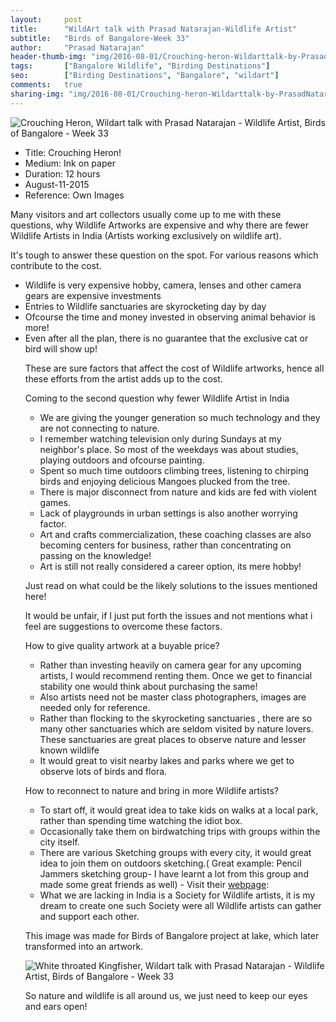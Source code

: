 ```yaml
---
layout:     post
title:      "WildArt talk with Prasad Natarajan-Wildlife Artist"
subtitle:   "Birds of Bangalore-Week 33"
author:     "Prasad Natarajan"
header-thumb-img: "img/2016-08-01/Crouching-heron-Wildarttalk-by-PrasadNatarajan-thumb.jpg"
tags:       ["Bangalore Wildlife", "Birding Destinations"]
seo: 		["Birding Destinations", "Bangalore", "wildart"]
comments:   true
sharing-img: "img/2016-08-01/Crouching-heron-Wildarttalk-by-PrasadNatarajan.jpg"
---
```



<img src="{{ site.baseurl }}/img/2016-08-01/Crouching-heron-Wildarttalk-by-PrasadNatarajan.jpg" alt="Crouching Heron, Wildart talk with Prasad Natarajan - Wildlife Artist, Birds of Bangalore - Week 33">


<p>
	<ul>
		 <li>Title: Crouching Heron!</li>
		 <li>Medium: Ink on paper</li>
		 <li>Duration: 12 hours</li>
		 <li>August-11-2015</li>
		 <li>Reference: Own Images</li>
 	</ul>
</p>

<p>
Many visitors and art collectors usually come up to me with these questions, why Wildlife Artworks are expensive and why there are fewer Wildlife Artists in India (Artists working exclusively on wildlife art).
</p>

<p>
It's tough to answer these question on the spot. For various reasons which contribute to the cost.
</p>

<ul>
	<li>
		Wildlife is very expensive hobby, camera, lenses and other camera gears are expensive investments
	</li>
	<li>
		Entries to Wildlife sanctuaries are skyrocketing day by day 	
	</li>
	<li>
		Ofcourse the time and money invested in observing animal behavior is more!
	</li>
	<li>
		Even after all the plan, there is no guarantee that the exclusive cat or bird will show up!
	</li>

<p>
These are sure factors that affect the cost of Wildlife artworks, hence all these efforts from the artist adds up to the cost.
</p>

<p>
Coming to the second question why fewer Wildlife Artist in India
</p>

<ul>
	<li>
		We are giving the younger generation so much technology and they are not connecting to nature. 
	</li>
	<li>
		I remember watching television only during Sundays at my neighbor's place. So most of the weekdays was about studies, playing outdoors and ofcourse painting. 
	</li>
	<li>
		Spent so much time outdoors climbing trees, listening to chirping birds and enjoying delicious Mangoes plucked from the tree.
	</li>
	<li>
		There is major disconnect from nature and kids are fed with violent games.	
	</li>
	<li>
		Lack of playgrounds in urban settings is also another worrying factor.
	</li>
	<li>
		Art and crafts commercialization, these coaching classes are also becoming centers for business, rather than concentrating on passing on the knowledge!
	</li>
	<li>
		Art is still not really considered a career option, its mere hobby!
	</li>
	
</ul>

<p>
Just read on what could be the likely solutions to the issues mentioned here!
</p>



<p>
It would be unfair, if I just put forth the issues and not mentions what i feel are suggestions to overcome these factors.
</p>

<p>
How to give quality artwork at a buyable price?
</p>

<p>
	<ul>
		<li>
			Rather than investing heavily on camera gear for any upcoming artists, I would recommend renting them. Once we get to financial stability one would think about purchasing the same!
		</li>
		<li>
			Also artists need not be master class photographers, images are needed only for reference.
		</li>
		<li>
			Rather than flocking to the skyrocketing sanctuaries , there are so many other sanctuaries which are seldom visited by nature lovers. These sanctuaries are great places to observe nature and lesser known wildlife
		</li>
		<li>
			It would great to visit nearby lakes and parks where we get to observe lots of birds and flora.
		</li>
	</ul>
</p>


<p>
How to reconnect to nature and bring in more Wildlife artists?
</p>

<p>
	<ul>
		<li>
			To start off, it would great idea to take kids on walks at a local park, rather than spending time watching the idiot box.
		</li>
		<li>
			Occasionally take them on birdwatching trips with groups within the city itself.
		</li>
		<li>
			There are various Sketching groups with every city, it would great idea to join them on outdoors sketching.( Great example: Pencil Jammers sketching group- I have learnt a lot from this group and made some great friends as well) - Visit their <a href="http://www.penciljammers.com" target="_blank">webpage</a>:
		</li>
		<li>
			What we are lacking in India is a Society for Wildlife artists, it is my dream to create one such Society were all Wildlife artists can gather and support each other.
		</li>
	</ul>
</p>

<p>
	This image was made for Birds of Bangalore project at lake, which later transformed into an artwork.
</p>

<img src="{{ site.baseurl }}/img/2016-08-01/White-throated-Kingfisher-by-Prasad-Natarajan.jpg" alt="White throated Kingfisher, Wildart talk with Prasad Natarajan - Wildlife Artist, Birds of Bangalore - Week 33">

<p>
	So nature and wildlife is all around us, we just need to keep our eyes and ears open!
</p>